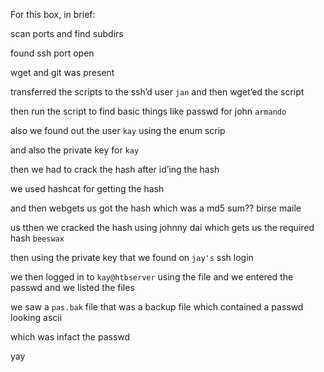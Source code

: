 For this box, in brief:

scan ports and find subdirs

found ssh port open

wget and git was present

transferred the scripts to the ssh’d user `jan` and then wget’ed the script

then run the script to find basic things like passwd for john `armando`

also we found out the user `kay` using the enum scrip

and also the private key for `kay`

then we had to crack the hash after id’ing the hash

we used hashcat for getting the hash

and then webgets us got the hash which was a md5 sum?? birse maile

us tthen we cracked the hash using johnny dai which gets us the required hash `beeswax`

then using the private key that we found on `jay's` ssh login

we then logged in to `kay@htbserver` using the file and we entered the passwd and we listed the files

we saw a `pas.bak` file that was a backup file which contained a passwd looking ascii

which was infact the passwd

yay